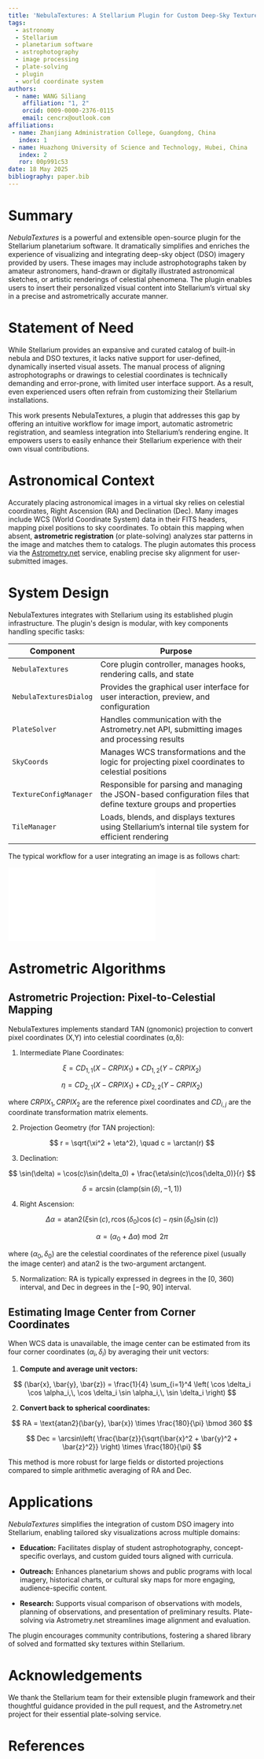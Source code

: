 ```yaml
---
title: 'NebulaTextures: A Stellarium Plugin for Custom Deep-Sky Textures and Online Astrometric Registration'
tags:
  - astronomy
  - Stellarium
  - planetarium software
  - astrophotography
  - image processing
  - plate-solving
  - plugin
  - world coordinate system
authors:
  - name: WANG Siliang
    affiliation: "1, 2"
    orcid: 0009-0000-2376-0115
    email: cencrx@outlook.com
affiliations:
 - name: Zhanjiang Administration College, Guangdong, China
   index: 1
 - name: Huazhong University of Science and Technology, Hubei, China
   index: 2
   ror: 00p991c53
date: 18 May 2025
bibliography: paper.bib
---
```


# Summary

*NebulaTextures* is a powerful and extensible open-source plugin for the Stellarium planetarium software. It dramatically simplifies and enriches the experience of visualizing and integrating deep-sky object (DSO) imagery provided by users. These images may include astrophotographs taken by amateur astronomers, hand-drawn or digitally illustrated astronomical sketches, or artistic renderings of celestial phenomena. The plugin enables users to insert their personalized visual content into Stellarium’s virtual sky in a precise and astrometrically accurate manner.

# Statement of Need

While Stellarium provides an expansive and curated catalog of built-in nebula and DSO textures, it lacks native support for user-defined, dynamically inserted visual assets. The manual process of aligning astrophotographs or drawings to celestial coordinates is technically demanding and error-prone, with limited user interface support. As a result, even experienced users often refrain from customizing their Stellarium installations.

This work presents NebulaTextures, a plugin that addresses this gap by offering an intuitive workflow for image import, automatic astrometric registration, and seamless integration into Stellarium’s rendering engine. It empowers users to easily enhance their Stellarium experience with their own visual contributions.

# Astronomical Context

Accurately placing astronomical images in a virtual sky relies on celestial coordinates, Right Ascension (RA) and Declination (Dec). Many images include WCS (World Coordinate System) data in their FITS headers, mapping pixel positions to sky coordinates. To obtain this mapping when absent, **astrometric registration** (or plate-solving) analyzes star patterns in the image and matches them to catalogs. The plugin automates this process via the [Astrometry.net](https://astrometry.net/) service, enabling precise sky alignment for user-submitted images.

# System Design

NebulaTextures integrates with Stellarium using its established plugin infrastructure. The plugin's design is modular, with key components handling specific tasks:

| **Component**          | **Purpose**                                                  |
| ---------------------- | ------------------------------------------------------------ |
| `NebulaTextures`       | Core plugin controller, manages hooks, rendering calls, and state |
| `NebulaTexturesDialog` | Provides the graphical user interface for user interaction, preview, and configuration |
| `PlateSolver`          | Handles communication with the Astrometry.net API, submitting images and processing results |
| `SkyCoords`            | Manages WCS transformations and the logic for projecting pixel coordinates to celestial positions |
| `TextureConfigManager` | Responsible for parsing and managing the JSON-based configuration files that define texture groups and properties |
| `TileManager`          | Loads, blends, and displays textures using Stellarium’s internal tile system for efficient rendering |



The typical workflow for a user integrating an image is as follows chart:

![Figure 1: User image integration workflow of NebulaTextures Plugin](flowchart.pdf)

# Astrometric Algorithms

## Astrometric Projection: Pixel-to-Celestial Mapping

NebulaTextures implements standard TAN (gnomonic) projection to convert pixel coordinates (X,Y) into celestial coordinates (α,δ):

1. Intermediate Plane Coordinates:

$$
\xi = CD_{1,1}(X - CRPIX_1) + CD_{1,2}(Y - CRPIX_2)
$$

$$
\eta = CD_{2,1}(X - CRPIX_1) + CD_{2,2}(Y - CRPIX_2)
$$

   where $CRPIX_1, CRPIX_2$ are the reference pixel coordinates and $CD_{i,j}$ are the coordinate transformation matrix elements.

2. Projection Geometry (for TAN projection):

$$
r = \sqrt{\xi^2 + \eta^2}, \quad c = \arctan(r)
$$

3. Declination:

$$
\sin(\delta) = \cos(c)\sin(\delta_0) + \frac{\eta\sin(c)\cos(\delta_0)}{r}
$$

$$
\delta = \arcsin(\text{clamp}(\sin(\delta), -1, 1))
$$

4. Right Ascension:

$$
\Delta\alpha = \text{atan2}(\xi\sin(c), r\cos(\delta_0)\cos(c) - \eta\sin(\delta_0)\sin(c))
$$

$$
\alpha = (\alpha_0 + \Delta\alpha) \bmod 2\pi
$$

   where $(\alpha_0, \delta_0)$ are the celestial coordinates of the reference pixel (usually the image center) and atan2 is the two-argument arctangent.

5. Normalization: RA is typically expressed in degrees in the \[0, 360) interval, and Dec in degrees in the \[−90, 90] interval.

## Estimating Image Center from Corner Coordinates

When WCS data is unavailable, the image center can be estimated from its four corner coordinates $(\alpha_i, \delta_i)$ by averaging their unit vectors:

1. **Compute and average unit vectors:**

$$
(\bar{x}, \bar{y}, \bar{z}) = \frac{1}{4} \sum_{i=1}^4 \left( \cos \delta_i \cos \alpha_i,\, \cos \delta_i \sin \alpha_i,\, \sin \delta_i \right)
$$

2. **Convert back to spherical coordinates:**

$$
RA = \text{atan2}(\bar{y}, \bar{x}) \times \frac{180}{\pi} \bmod 360
$$

$$
Dec = \arcsin\left( \frac{\bar{z}}{\sqrt{\bar{x}^2 + \bar{y}^2 + \bar{z}^2}} \right) \times \frac{180}{\pi}
$$

This method is more robust for large fields or distorted projections compared to simple arithmetic averaging of RA and Dec.


# Applications

*NebulaTextures* simplifies the integration of custom DSO imagery into Stellarium, enabling tailored sky visualizations across multiple domains:

* **Education:** Facilitates display of student astrophotography, concept-specific overlays, and custom guided tours aligned with curricula.

* **Outreach:** Enhances planetarium shows and public programs with local imagery, historical charts, or cultural sky maps for more engaging, audience-specific content.

* **Research:** Supports visual comparison of observations with models, planning of observations, and presentation of preliminary results. Plate-solving via Astrometry.net streamlines image alignment and evaluation.

The plugin encourages community contributions, fostering a shared library of solved and formatted sky textures within Stellarium.

# Acknowledgements

We thank the Stellarium team for their extensible plugin framework and their thoughtful guidance provided in the pull request, and the Astrometry.net project for their essential plate-solving service.

# References
